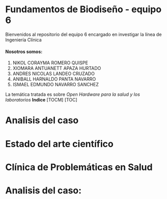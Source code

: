 # Fundamentos de Biodiseño - equipo 6
Bienvenidos al repositorio del equipo 6 encargado en investigar la línea de Ingeniería Clínica
#### Nosotros somos:
1. NIKOL CORAYMA ROMERO QUISPE 
2. XIOMARA ANTUANETT APAZA HURTADO 
3. ANDRES NICOLAS LANDEO CRUZADO 
4. ANIBALL HARNALDO PANTA NAVARRO 
5. ISMAEL EDMUNDO NAVARRO SANCHEZ

La temática tratada es sobre _*Open Hardware para la salud y los laboratorios*_
**Indice**
[TOCM]
[TOC]
# Analisis del caso
# Estado del arte científico
# Clínica de Problemáticas en Salud 


# Analisis del caso:

